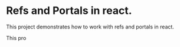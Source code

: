 # Refs and Portals in react.

This project demonstrates how to work with refs and portals in react.

This pro
